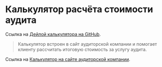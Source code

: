 # Калькулятор расчёта стоимости аудита
Ссылка на [Дейлой калькулятора на GitHub](https://leonid-niselovsky.github.io/audit_calculator/ "Калькулятор расчёта стоимости аудита").

> Калькулятор встроен в сайт аудиторской компании и помогает клиенту рассчитать итоговую стоимость за услугу аудита.

Ссылка на [Калькулятор на сайте аудиторской компании](https://www.auditlab.spb.ru/#:~:text=%D0%A1%D0%BA%D0%B0%D1%87%D0%B0%D1%82%D1%8C%20%D0%BF%D0%B0%D0%BC%D1%8F%D1%82%D0%BA%D1%83-,%D1%81%D1%82%D0%BE%D0%B8%D0%BC%D0%BE%D1%81%D1%82%D1%8C%20%D0%B0%D1%83%D0%B4%D0%B8%D1%82%D0%B0,-%D0%A1%D1%82%D0%BE%D0%B8%D0%BC%D0%BE%D1%81%D1%82%D1%8C%20%D1%84%D0%B8%D0%BD%D0%B0%D0%BD%D1%81%D0%BE%D0%B2%D0%BE%D0%B3%D0%BE%20%D0%B0%D1%83%D0%B4%D0%B8%D1%82%D0%B0 "Сайт аудиторской компании").


